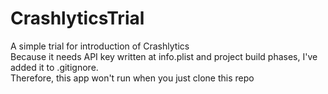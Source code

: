 # CrashlyticsTrial
A simple trial for introduction of Crashlytics  
Because it needs API key written at info.plist and project build phases, I've added it to .gitignore.  
Therefore, this app won't run when you just clone this repo
